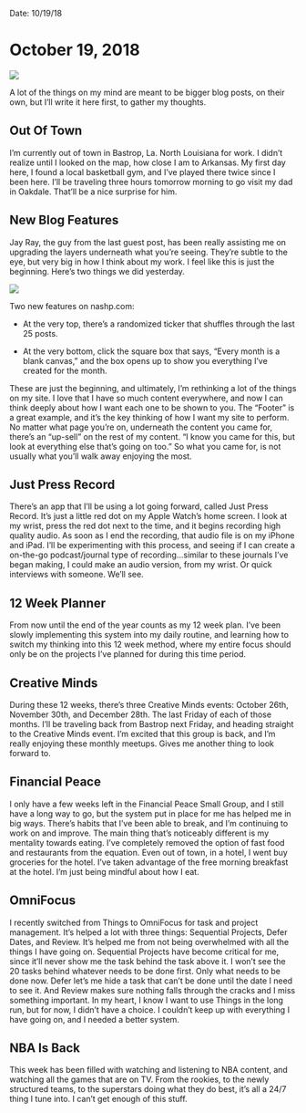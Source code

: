 Date: 10/19/18

# October 19, 2018

![][image-1]

A lot of the things on my mind are meant to be bigger blog posts, on their own, but I’ll write it here first, to gather my thoughts.

## Out Of Town

I’m currently out of town in Bastrop, La. North Louisiana for work. I didn’t realize until I looked on the map, how close I am to Arkansas. My first day here, I found a local basketball gym, and I’ve played there twice since I been here. I’ll be traveling three hours tomorrow morning to go visit my dad in Oakdale. That’ll be a nice surprise for him.

## New Blog Features

Jay Ray, the guy from the last guest post, has been really assisting me on upgrading the layers underneath what you’re seeing. They’re subtle to the eye, but very big in how I think about my work. I feel like this is just the beginning. Here’s two things we did yesterday.

![][image-2]

Two new features on nashp.com:

- At the very top, there’s a randomized ticker that shuffles through the last 25 posts.

- At the very bottom, click the square box that says, “Every month is a blank canvas,” and the box opens up to show you everything I’ve created for the month.

These are just the beginning, and ultimately, I’m rethinking a lot of the things on my site. I love that I have so much content everywhere, and now I can think deeply about how I want each one to be shown to you. The “Footer” is a great example, and it’s the key thinking of how I want my site to perform. No matter what page you’re on, underneath the content you came for, there’s an “up-sell” on the rest of my content. “I know you came for this, but look at everything else that’s going on too.” So what you came for, is not usually what you’ll walk away enjoying the most.

## Just Press Record

There’s an app that I’ll be using a lot going forward, called Just Press Record. It’s just a little red dot on my Apple Watch’s home screen. I look at my wrist, press the red dot next to the time, and it begins recording high quality audio. As soon as I end the recording, that audio file is on my iPhone and iPad. I’ll be experimenting with this process, and seeing if I can create a on-the-go podcast/journal type of recording...similar to these journals I’ve began making, I could make an audio version, from my wrist. Or quick interviews with someone. We’ll see.

## 12 Week Planner

From now until the end of the year counts as my 12 week plan. I’ve been slowly implementing this system into my daily routine, and learning how to switch my thinking into this 12 week method, where my entire focus should only be on the projects I’ve planned for during this time period.

## Creative Minds

During these 12 weeks, there’s three Creative Minds events: October 26th, November 30th, and December 28th. The last Friday of each of those months. I’ll be traveling back from Bastrop next Friday, and heading straight to the Creative Minds event. I’m excited that this group is back, and I’m really enjoying these monthly meetups. Gives me another thing to look forward to.

## Financial Peace

I only have a few weeks left in the Financial Peace Small Group, and I still have a long way to go, but the system put in place for me has helped me in big ways. There’s habits that I’ve been able to break, and I’m continuing to work on and improve. The main thing that’s noticeably different is my mentality towards eating. I’ve completely removed the option of fast food and restaurants from the equation. Even out of town, in a hotel, I went buy groceries for the hotel. I’ve taken advantage of the free morning breakfast at the hotel. I’m just being mindful about how I eat.

## OmniFocus

I recently switched from Things to OmniFocus for task and project management. It’s helped a lot with three things: Sequential Projects, Defer Dates, and Review. It’s helped me from not being overwhelmed with all the things I have going on. Sequential Projects have become critical for me, since it’ll never show me the task behind the task above it. I won’t see the 20 tasks behind whatever needs to be done first. Only what needs to be done now. Defer let’s me hide a task that can’t be done until the date I need to see it. And Review makes sure nothing falls through the cracks and I miss something important. In my heart, I know I want to use Things in the long run, but for now, I didn’t have a choice. I couldn’t keep up with everything I have going on, and I needed a better system.

## NBA Is Back

This week has been filled with watching and listening to NBA content, and watching all the games that are on TV. From the rookies, to the newly structured teams, to the superstars doing what they do best, it’s all a 24/7 thing I tune into. I can’t get enough of this stuff.

[image-1]:	https://i.imgur.com/Yo21x8F.jpg
[image-2]:	https://i.imgur.com/C5lzPax.jpg
